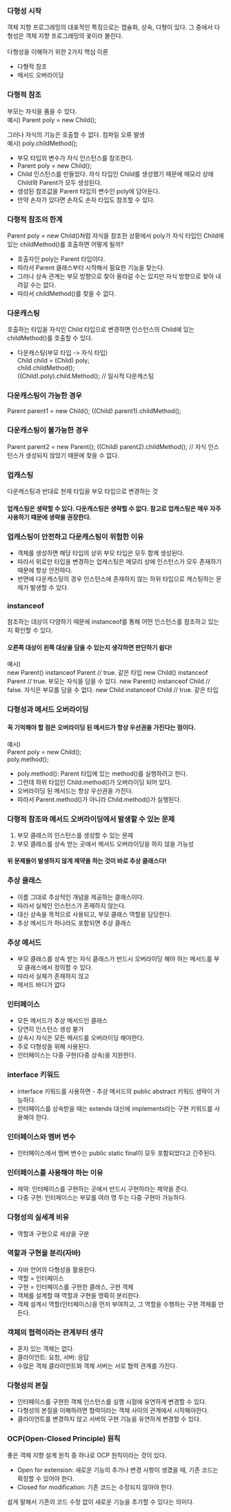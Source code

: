 ### 다형성 시작
객체 지향 프로그래밍의 대표적인 특징으로는 캡슐화, 상속, 다형이 있다.
그 중에서 다형성은 객체 지향 프로그래밍의 꽃이라 불린다.</br>
</br>
다형성을 이해하기 위한 2가지 핵심 이론
- 다형적 참조
- 메서드 오버라이딩

### 다형적 참조
부모는 자식을 품을 수 있다.</br>
예시) Parent poly = new Child();

그러나 자식의 기능은 호출할 수 없다. 컴파일 오류 발생</br>
예시) poly.childMethod();

- 부모 타입의 변수가 자식 인스턴스를 참조한다.
- Parent poly = new Child();
- Child 인스턴스를 만들었다. 자식 타입인 Child를 생성했기 때문에 메모리 상에 Child와 Parent가 모두 생성된다.
- 생성된 참조값을 Parent 타입의 변수인 poly에 담아둔다.
- 만약 손자가 있다면 손자도 손자 타입도 참조할 수 있다.

### 다형적 참조의 한계
Parent poly = new Child()처럼 자식을 참조한 상황에서 poly가 자식 타입인 Child에 있는 childMethod()를 호출하면 어떻게 될까?

- 호출자인 poly는 Parent 타입이다.
- 따라서 Parent 클래스부터 시작해서 필요한 기능을 찾는다.
- 그러나 상속 관계는 부모 방향으로 찾아 올라갈 수는 있지만 자식 방향으로 찾아 내려갈 수는 없다.
- 따라서 childMethod()를 찾을 수 없다.

### 다운캐스팅
호출하는 타입을 자식인 Child 타입으로 변경하면 인스턴스의 Child에 있는 childMethod()를 호출할 수 있다.

* 다운캐스팅(부모 타입 -> 자식 타입)</br>
Child child = (Child) poly;</br>
child.childMethod();</br>
  ((Child).poly).child.Method(); // 일시적 다운캐스팅</br>

### 다운캐스팅이 가능한 경우
Parent parent1 = new Child();
((Child) parent1).childMethod();

### 다운캐스팅이 불가능한 경우
Parent parent2 = new Parent();
((Child) parent2).childMethod(); // 자식 인스턴스가 생성되지 않았기 때문에 찾을 수 없다.

### 업캐스팅
다운캐스팅과 반대로 현재 타입을 부모 타입으로 변경하는 것
#### 업캐스팅은 생략할 수 있다. 다운캐스팅은 생략할 수 없다. 참고로 업캐스팅은 매우 자주 사용하기 때문에 생략을 권장한다.

### 업캐스팅이 안전하고 다운캐스팅이 위험한 이유
- 객체를 생성하면 해당 타입의 상위 부모 타입은 모두 함께 생성된다.
- 따라서 위로만 타입을 변경하는 업캐스팅은 메모리 상에 인스턴스가 모두 존재하기 때문에 항상 안전하다.
- 반면에 다운캐스팅의 경우 인스턴스에 존재하지 않는 하위 타입으로 캐스팅하는 문제가 발생할 수 있다.

### instanceof
참조하는 대상이 다양하기 때문에 instanceof를 통해 어떤 인스턴스를 참조하고 있는지 확인할 수 있다.

#### 오른쪽 대상이 왼쪽 대상을 담을 수 있는지 생각하면 판단하기 쉽다!
예시)</br>
new Parent() instanceof Parent // true. 같은 타입
new Child() instanceof Parent // true. 부모는 자식을 담을 수 있다.
new Parent() instanceof Child // false. 자식은 부모를 담을 수 없다.
new Child instanceof Child // true. 같은 타입

### 다형성과 메서드 오버라이딩
#### 꼭 기억해야 할 점은 오버라이딩 된 메서드가 항상 우선권을 가진다는 점이다.

예시)</br>
Parent poly = new Child();</br>
poly.method();</br>

- poly.method(): Parent 타입에 있는 method()를 실행하려고 한다.
- 그런데 하위 타입인 Child.method()가 오버라이딩 되어 있다.
- 오버라이딩 된 메서드는 항상 우선권을 가진다.
- 따라서 Parent.method()가 아니라 Child.method()가 실행된다.

### 다형적 참조와 메서드 오버라이딩에서 발생할 수 있는 문제
1. 부모 클래스의 인스턴스를 생성할 수 있는 문제
2. 부모 클래스를 상속 받는 곳에서 메서드 오버라이딩을 하지 않을 가능성

#### 위 문제들이 발생하지 않게 제약을 하는 것이 바로 추상 클래스다!

### 추상 클래스
- 이름 그대로 추상적인 개념을 제공하는 클래스이다. 
- 따라서 실체인 인스턴스가 존재하지 않는다. 
- 대신 상속을 목적으로 사용되고, 부모 클래스 역할을 담당한다.
- 추상 메서드가 하나라도 포함되면 추상 클래스

### 추상 메서드
- 부모 클래스를 상속 받는 자식 클래스가 반드시 오버라이딩 해야 하는 메서드를 부모 클래스에서 정의할 수 있다.
- 따라서 실체가 존재하지 않고
- 메서드 바디가 없다

### 인터페이스
- 모든 메서드가 추상 메서드인 클래스
- 당연히 인스턴스 생성 불가
- 상속시 자식은 모든 메서드를 오버라이딩 해야한다.
- 주로 다형성을 위해 사용된다.
- 인터페이스는 다중 구현(다중 상속)을 지원한다.

### interface 키워드
- interface 키워드를 사용하면 - 추상 메서드의 public abstract 키워드 생략이 가능하다.
- 인터페이스를 상속받을 때는 extends 대신에 implements라는 구현 키워드를 사용해야 한다.

### 인터페이스와 멤버 변수
- 인터페이스에서 멤버 변수는 public static final이 모두 포함되었다고 간주된다.

### 인터페이스를 사용해야 하는 이유
- 제약: 인터페이스를 구현하는 곳에서 반드시 구현하라는 제약을 준다.
- 다중 구현: 인터페이스는 부모를 여러 명 두는 다중 구현이 가능하다.

### 다형성의 실세계 비유
- 역할과 구현으로 세상을 구분

### 역할과 구현을 분리(자바)
- 자바 언어의 다형성을 활용한다.
- 역할 = 인터페이스
- 구현 = 인터페이스를 구현한 클래스, 구현 객체
- 객체를 설계할 때 역할과 구현을 명확히 분리한다.
- 객체 설계시 역할(인터페이스)을 먼저 부여하고, 그 역할을 수행하는 구현 객체를 만든다.

### 객체의 협력이라는 관계부터 생각
- 혼자 있는 객체는 없다.
- 클라이언트: 요청, 서버: 응답
- 수많은 객체 클라이언트와 객체 서버는 서로 협력 관계를 가진다.

### 다형성의 본질
- 인터페이스를 구현한 객체 인스턴스를 실행 시점에 유연하게 변경할 수 있다.
- 다형성의 본질을 이해하려면 협력이라는 객체 사이의 관계에서 시작해야한다.
- 클라이언트를 변경하지 않고 서버의 구현 기능을 유연하게 변경할 수 있다.

### OCP(Open-Closed Principle) 원칙
좋은 객체 지향 설계 원칙 중 하나로 OCP 원칙이라는 것이 있다.
- Open for extension: 새로운 기능의 추가나 변경 사항이 생겼을 때, 기존 코드는 확장할 수 있어야 한다.
- Closed for modification: 기존 코드는 수정되지 않아야 한다.</br>

쉽게 말해서 기존의 코드 수정 없이 새로운 기능을 추가할 수 있다는 의미다.
